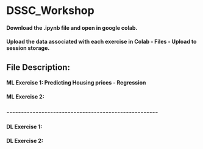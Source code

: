 # DSSC_Workshop

#### Download the .ipynb file and open in google colab.
#### Upload the data associated with each exercise in Colab - Files - Upload to session storage.

## File Description:

#### ML Exercise 1: Predicting Housing prices - Regression
#### ML Exercise 2: 

### ----------------------------------------------------

#### DL Exercise 1:
#### DL Exercise 2:
